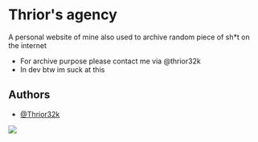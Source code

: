 
# Thrior's agency

A personal website of mine also used to archive random piece of sh*t on the internet
- For archive purpose please contact me via @thrior32k
- In dev btw im suck at this


## Authors

- [@Thrior32k](https://github.com/Thrior32k)

[<img src="https://media.discordapp.net/attachments/826014432131285002/1224757642916790402/FB_IMG_1709300682529.jpg?ex=661ea770&is=660c3270&hm=a6d7c5353349ea0eb41d39d3aee8e50a5cdc5b062d5dafe86f599447a3d37190&=&format=webp&width=532&height=656">](https://thrior.agency/)


